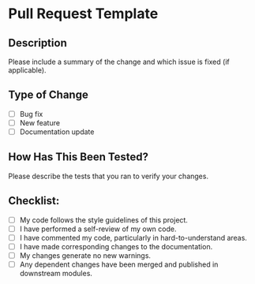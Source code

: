 # Pull Request Template

## Description
Please include a summary of the change and which issue is fixed (if applicable).

## Type of Change
- [ ] Bug fix
- [ ] New feature
- [ ] Documentation update

## How Has This Been Tested?
Please describe the tests that you ran to verify your changes.

## Checklist:
- [ ] My code follows the style guidelines of this project.
- [ ] I have performed a self-review of my own code.
- [ ] I have commented my code, particularly in hard-to-understand areas.
- [ ] I have made corresponding changes to the documentation.
- [ ] My changes generate no new warnings.
- [ ] Any dependent changes have been merged and published in downstream modules.